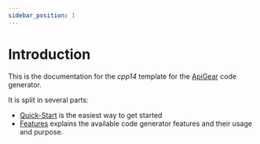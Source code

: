 ```yaml
---
sidebar_position: 1
---
```


# Introduction

This is the documentation for the _cpp14_ template for the [ApiGear](/docs/start/first_steps) code generator.

It is split in several parts:

- [Quick-Start](quickstart/index.md) is the easiest way to get started
- [Features](features/features.md) explains the available code generator features and their usage and purpose.

